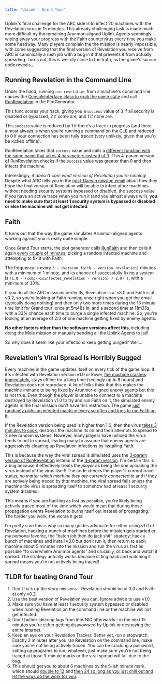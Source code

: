 ```yaml
---
title: 'Uplink - Grand Tour'
---
```


Uplink's final challenge for the ARC side is to infect 20 machines with the Revelation virus in 15 minutes. This already challenging task is made much more difficult by the remaining Arunmor-aligned Uplink Agents seemingly wiping away your progress with the Faith countervirus every time you make some headway. Many players complain the the mission is nearly impossible, with some suggesting that the final version of Revelation you receive from ARC is canonically a rush job with a bug in it that prevents it from actually spreading. Turns out, this is weirdly close to the truth, as the game's source code reveals...


## Running Revelation in the Command Line
Under the hood, running `run revelation` from a machine's command line causes the [ConsoleInterface class to grab the game state](https://gitlab.com/matt81093/uplink-source-code/-/blob/master/uplink/src/interface/remoteinterface/consolescreen_interface.cpp?ref_type=heads#L615) and call [RunRevelation](https://gitlab.com/matt81093/uplink-source-code/-/blob/master/uplink/src/world/generator/plotgenerator.cpp?ref_type=heads#L841) in the PlotGenerator.

This func scores your hack, giving you a `success` value of 3 if all security is disabled or bypassed, 2 if some are, and 1 if none are.

This `success` value is reduced by 1 if there’s a trace in progress (and there almost always is when you’re running a command on the CLI) and reduced to 0 if your connection has been fully traced (very unlikely, given that you'd be kicked offline).

RunRevelation takes that `success` value and calls a [different function with the same name that takes 4 parameters instead of 3](https://gitlab.com/matt81093/uplink-source-code/-/blob/master/uplink/src/world/generator/plotgenerator.cpp?ref_type=heads#L941). This 4-param version of RunRevelation checks if the `success` value was greater than 0 and then infects the machine.

Interestingly, _it doesn't care what version of Revelation you're running_! Despite what ARC tells you in the [post-Darwin mission email](https://gitlab.com/matt81093/uplink-source-code/-/blob/master/uplink/src/world/generator/plotgenerator.cpp?ref_type=heads#L4164) about how they hope the final version of Revelation will be able to infect other machines without needing security systems bypassed or disabled, the success value if you have an active trace when you run it (and you almost always will), **you need to make sure that at least 1 security system is bypassed or disabled or else the machine will not get infected**.




## Faith
It turns out that the way the game simulates Arunmor-aligned agents working against you is really quite simple.

Once Grand Tour starts, the plot generator calls [RunFaith](https://gitlab.com/matt81093/uplink-source-code/-/blob/master/uplink/src/world/generator/plotgenerator.cpp?ref_type=heads#L899) and then calls it again [every couple of minutes](https://gitlab.com/matt81093/uplink-source-code/-/blob/master/uplink/src/world/generator/plotgenerator.cpp?ref_type=heads#L2861), picking a random infected machine and attempting to fix it with Faith.

The frequency is every `3 - (version_faith - version_revelation)` minutes with a minimum of 1 minute, and its chance of successfully fixing a system is `(1.0 - (comp->isinfected_revelation - version) / 2.0) )`, with a minimum of 33%.

If you do all the ARC missions perfectly, Revelation is at v3.0 and Faith is at v0.2, so you’re looking at Faith running once right when you get the email (typically doing nothing) and then only two more times during the 15 minute time limit for Grand tour: once at 5m48s in, and a second time at 11m36s, with a 33% chance each time to purge a single infected machine. So, you're looking at an average of 2/3 of one machine getting fixed by enemy agents.

**No other factors other than the software versions affect this**, including doing the Mole mission or manually sending all the Uplink Agents to jail!

So why does it seem like your infections keep getting purged? Well...


## Revelation’s Viral Spread Is Horribly Bugged
Every machine in the game updates itself on every tick of the game loop. If it's infected with Revelation version v1.0 or lower, [the machine crashes immediately](https://gitlab.com/matt81093/uplink-source-code/-/blob/master/uplink/src/world/computer/computer.cpp?ref_type=heads#L154), stays offline for a long time (seeingly up to 8 hours) and Revelation does not reproduce. A lot of folks think that this makes the machine immune to being fixed by Arunmor-aligned enemy agents but this is not true. Even though the _player_ is unable to connect to a machine destroyed by Revelation v1.0 to try and run Faith on it, the simulated enemy agents in the final mission don't have this restriction. The game [just randomly picks an infected machine every so often and tries to run Faith on it](https://gitlab.com/matt81093/uplink-source-code/-/blob/master/uplink/src/world/generator/plotgenerator.cpp#L2854).

If the Revelation version being used is higher than 1.0, then the virus [takes 3 minutes to cook](https://gitlab.com/matt81093/uplink-source-code/-/blob/master/uplink/src/world/computer/computer.cpp?ref_type=heads#L627), destroys the machine its on and then attempts to spread to 2 new random systems. However, many players have noticed the virus tends to not to spread, leading many to assume that enemy agents are aggressively cleaning up Revelation infections by installing Faith.

This is because the way the viral spread is simulated uses the [3-param version of RunRevelation](https://gitlab.com/matt81093/uplink-source-code/-/blob/master/uplink/src/world/computer/computer.cpp?ref_type=heads#L641) instead of the [4-param version](https://gitlab.com/matt81093/uplink-source-code/-/blob/master/uplink/src/world/generator/plotgenerator.cpp#L941). I'm certain this is a bug because it effectively treats the _player_ as being the one uploading the virus instead of the virus itself! The code checks the player's current trace status, _no matter which machine they are currently connected to_ and if they are actively being traced by _that_ machine, the viral spread fails unless the machine the virus is spreading itself to somehow had at least 1 security system disabled.

This means if you are hacking as fast as possible, you're likely being actively traced most of the time which would mean that during those propagation events Revelation to burns itself out instead of propagating. The harder you work, the worse it gets! 

I’m pretty sure this is why so many guides advocate for either using v1.0 of Revelation, hacking a bunch of machines before the mission gets started or my personal favorite, the “batch job then do jack shit” strategy: hack a bunch of machines and install v3.0 but _don't_ run it, then return to each machine about 5 minutes into the mission and run the virus as fast as possible "to overwhelm Arunmor agents" and crucially, sit back and watch it spread. The strategy actually works because sitting back and watching it spread means you're not actively being traced!

## TLDR for beating Grand Tour
1. Don't fuck up the story missions - Revelation should be at 3.0 and Faith at only v0.2.
2. Use the best version of Revelation you can. Ignore advice to use v1.0.
3. Make sure you have at least 1 security system bypassed or disabled when running Revelation on the command line or the machine will 
not get infected.
4. Don't bother clearing logs from InterNIC afterwards - in the next 15 minutes you're either getting disavowwed by Uplink or destroying the entire internet.
5. Keep an eye on your Revelation Tracker. Better yet, run a stopwatch. Exactly 3 minutes after you ran Revelation on the command line, make sure you're not being actively traced. You can be cracking a password, setting up programs to run, whatever, just make sure you're not being traced at those 3-minute marks or the viral spread will fail due to the bug.
6. This should get you to about 6 machines by the 5-ish minute mark, which should [double to 12](https://www.youtube.com/watch?v=JBxkney44eg) and [then 24 so long as you just chill out and let the virus do the work for you](https://www.youtube.com/watch?v=H6viHHbIxt0).
